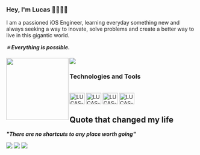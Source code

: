 ### Hey, I'm Lucas 🍎👨🏻‍💻

I am a passioned iOS Engineer, learning everyday something new and always seeking a way to inovate, solve problems and create a better way to live in this gigantic world.

***⭐️ Everything is possible.*** 

<p align="left">
  <a href="https://github.com/anuraghazra/github-readme-stats">
    <img
      align="center"
      src="https://github-readme-stats.vercel.app/api/top-langs/?username=lucasnsp&layout=compact&theme=dracula&title_color=03D361&bg_color=21262d"
    />
  </a>
  <a href="https://github.com/anuraghazra/github-readme-stats">
    <img
      align="left"
      height="165"
      src="https://github-readme-stats.vercel.app/api?username=lucasnsp&count_private=true&show_icons=true&custom_title=Github%20Status&hide=issues&theme=dracula&title_color=03D361&bg_color=21262d"
    />
  </a>
</p>


### Technologies and Tools

<div style="display: inline_block"><br>
  <img align="center" alt="LUCAS-SWIFT" height="30" width="40" src="https://cdn.jsdelivr.net/gh/devicons/devicon/icons/swift/swift-original.svg"/> 
  <img align="center" alt="LUCAS-SOURCETREE" height="30" width="40" src="https://cdn.jsdelivr.net/gh/devicons/devicon/icons/sourcetree/sourcetree-original.svg"/>
  <img align="center" alt="LUCAS-SQL" height="30" width="40" src="https://avatars.githubusercontent.com/u/1189714?s=280&v=4" />
  <img align="center" alt="LUCAS-git" height="30" width="40" src="https://cdn.jsdelivr.net/gh/devicons/devicon/icons/git/git-original.svg" />
</div>

## Quote that changed my life

***"There are no shortcuts to any place worth going"***


<div> 
  <a href="https://www.instagram.com/codeneves/" target="_blank"><img src="https://img.shields.io/badge/-Instagram-%23E4405F?style=for-the-badge&logo=instagram&logoColor=white" target="_blank"></a>
 <a href="https://discord.gg/5vM3fn9gCs" target="_blank"><img src="https://img.shields.io/badge/Discord-7289DA?style=for-the-badge&logo=discord&logoColor=white" target="_blank"></a> 
  <a href="https://www.linkedin.com/in/lucasnevesdev/" target="_blank"><img src="https://img.shields.io/badge/-LinkedIn-%230077B5?style=for-the-badge&logo=linkedin&logoColor=white" target="_blank"></a> 
</div>
